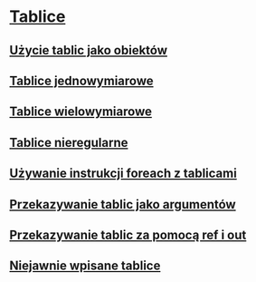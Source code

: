 # [Tablice](index.md)
## [Użycie tablic jako obiektów](arrays-as-objects.md)
## [Tablice jednowymiarowe](single-dimensional-arrays.md)
## [Tablice wielowymiarowe](multidimensional-arrays.md)
## [Tablice nieregularne](jagged-arrays.md)
## [Używanie instrukcji foreach z tablicami](using-foreach-with-arrays.md)
## [Przekazywanie tablic jako argumentów](passing-arrays-as-arguments.md)
## [Przekazywanie tablic za pomocą ref i out](passing-arrays-using-ref-and-out.md)
## [Niejawnie wpisane tablice](implicitly-typed-arrays.md)
